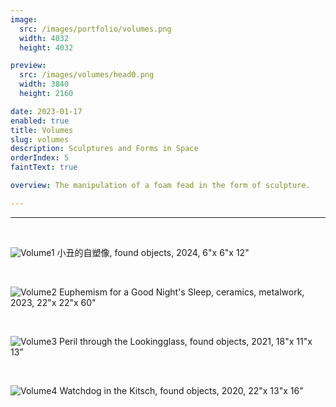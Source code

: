 ```yaml
---
image:
  src: /images/portfolio/volumes.png
  width: 4032
  height: 4032

preview:
  src: /images/volumes/head0.png
  width: 3840
  height: 2160

date: 2023-01-17
enabled: true
title: Volumes
slug: volumes
description: Sculptures and Forms in Space
orderIndex: 5
faintText: true

overview: The manipulation of a foam fead in the form of sculpture.

---
```



---

&nbsp;

![Volume1](/images/volumes/volume1.png "volume1")
小丑的自塑像, found objects, 2024, 6"x 6"x 12"


&nbsp;

![Volume2](/images/volumes/volume2.png "volume2")
Euphemism for a Good Night's Sleep, ceramics, metalwork, 2023, 22"x 22"x 60"


&nbsp;

![Volume3](/images/volumes/volume3.png "volume3")
Peril through the Lookingglass, found objects, 2021, 18"x 11"x 13"


&nbsp;

![Volume4](/images/volumes/volume4.png "volume4")
Watchdog in the Kitsch, found objects, 2020, 22"x 13"x 16"
